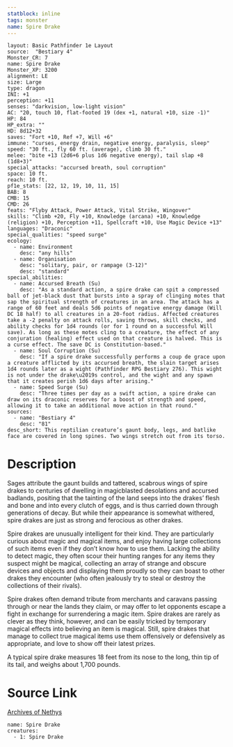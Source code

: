 ```yaml
---
statblock: inline
tags: monster
name: Spire Drake
---
```

```statblock
layout: Basic Pathfinder 1e Layout
source:  "Bestiary 4"
Monster_CR: 7
name: Spire Drake
Monster_XP: 3200
alignment: LE
size: Large
type: dragon
INI: +1
perception: +11
senses: "darkvision, low-light vision"
AC: "20, touch 10, flat-footed 19 (dex +1, natural +10, size -1)"
HP: 84
HP_extra: ""
HD: 8d12+32
saves: "Fort +10, Ref +7, Will +6"
immune: "curses, energy drain, negative energy, paralysis, sleep"
speed: "30 ft., fly 60 ft. (average), climb 30 ft."
melee: "bite +13 (2d6+6 plus 1d6 negative energy), tail slap +8 (1d8+3)"
special_attacks: "accursed breath, soul corruption"
space: 10 ft.
reach: 10 ft.
pf1e_stats: [22, 12, 19, 10, 11, 15]
BAB: 8
CMB: 15
CMD: 26
feats: "Flyby Attack, Power Attack, Vital Strike, Wingover"
skills: "Climb +20, Fly +10, Knowledge (arcana) +10, Knowledge (religion) +10, Perception +11, Spellcraft +10, Use Magic Device +13"
languages: "Draconic"
special_qualities: "speed surge"
ecology:
  - name: Environment
    desc: "any hills"
  - name: Organisation
    desc: "solitary, pair, or rampage (3-12)"
    desc: "standard"
special_abilities:
  - name: Accursed Breath (Su)
    desc: "As a standard action, a spire drake can spit a compressed ball of jet-black dust that bursts into a spray of clinging motes that sap the spiritual strength of creatures in an area. The attack has a range of 60 feet and deals 5d6 points of negative energy damage (Will DC 18 half) to all creatures in a 20-foot radius. Affected creatures take a -2 penalty on attack rolls, saving throws, skill checks, and ability checks for 1d4 rounds (or for 1 round on a successful Will save). As long as these motes cling to a creature, the effect of any conjuration (healing) effect used on that creature is halved. This is a curse effect. The save DC is Constitution-based."
  - name: Soul Corruption (Su)
    desc: "If a spire drake successfully performs a coup de grace upon a creature afflicted by its accursed breath, the slain target arises 1d4 rounds later as a wight (Pathfinder RPG Bestiary 276). This wight is not under the drake\u2019s control, and the wight and any spawn that it creates perish 1d6 days after arising."
  - name: Speed Surge (Su)
    desc: "Three times per day as a swift action, a spire drake can draw on its draconic reserves for a boost of strength and speed, allowing it to take an additional move action in that round."
sources:
  - name: "Bestiary 4"
    desc: "81"
desc_short: This reptilian creature’s gaunt body, legs, and batlike face are covered in long spines. Two wings stretch out from its torso.
```
# Description
Sages attribute the gaunt builds and tattered, scabrous wings of spire drakes to centuries of dwelling in magicblasted desolations and accursed badlands, positing that the tainting of the land seeps into the drakes’ flesh and bone and into every clutch of eggs, and is thus carried down through generations of decay. But while their appearance is somewhat withered, spire drakes are just as strong and ferocious as other drakes.

Spire drakes are unusually intelligent for their kind. They are particularly curious about magic and magical items, and enjoy having large collections of such items even if they don’t know how to use them. Lacking the ability to detect magic, they often scour their hunting ranges for any items they suspect might be magical, collecting an array of strange and obscure devices and objects and displaying them proudly so they can boast to other drakes they encounter (who often jealously try to steal or destroy the collections of their rivals).

Spire drakes often demand tribute from merchants and caravans passing through or near the lands they claim, or may offer to let opponents escape a fight in exchange for surrendering a magic item. Spire drakes are rarely as clever as they think, however, and can be easily tricked by temporary magical effects into believing an item is magical. Still, spire drakes that manage to collect true magical items use them offensively or defensively as appropriate, and love to show off their latest prizes.

A typical spire drake measures 18 feet from its nose to the long, thin tip of its tail, and weighs about 1,700 pounds.
# Source Link
[Archives of Nethys](https://aonprd.com/MonsterDisplay.aspx?ItemName=Spire%20Drake)
```encounter-table
name: Spire Drake
creatures:
  - 1: Spire Drake
```

